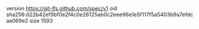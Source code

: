 version https://git-lfs.github.com/spec/v1
oid sha256:d22b42ef9bf0e2f4c0e26125ab0c2eee96e1e5f117f5a5403b9a7efdcaa069e2
size 1593
